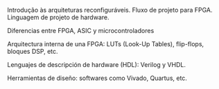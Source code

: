 Introdução às arquiteturas reconfiguráveis. Fluxo de projeto para FPGA. Linguagem de projeto de hardware.


Diferencias entre FPGA, ASIC y microcontroladores

Arquitectura interna de una FPGA: LUTs (Look-Up Tables), flip-flops, bloques DSP, etc.

Lenguajes de descripción de hardware (HDL): Verilog y VHDL.

Herramientas de diseño: softwares como Vivado, Quartus, etc.